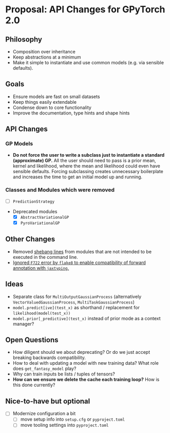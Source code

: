 # Proposal: API Changes for GPyTorch 2.0

## Philosophy
- Composition over inheritance
- Keep abstractions at a minimum
- Make it simple to instantiate and use common models (e.g. via sensible defaults).

## Goals
- Ensure models are fast on small datasets
- Keep things easily extendable
- Condense down to core functionality
- Improve the documentation, type hints and shape hints

## API Changes

### GP Models

- **Do not force the user to write a subclass just to instantiate a standard (approximate) GP.** All the user should need to pass is a prior mean, kernel and likelihood, where the mean and likelihood could even have sensible defaults. Forcing subclassing creates unnecessary boilerplate and increases the time to get an initial model up and running.

### Classes and Modules which were removed

- [ ] ``PredictionStrategy``
- Deprecated modules
    - [x] ``AbstractVariationalGP``
    - [x] ``PyroVariationalGP``

## Other Changes
- Removed [shebang lines](https://stackoverflow.com/questions/9783482/should-python-library-modules-start-with-usr-bin-env-python?rq=3) from modules that are not intended to be executed in the command line.
- [Ignored ``F722`` error by ``flake8`` to enable compatibility of forward annotation with ``jaxtyping``.](https://docs.kidger.site/jaxtyping/faq/#flake8-or-ruff-are-throwing-an-error)

## Ideas
- Separate class for ``MultiOutputGaussianProcess`` (alternatively ``VectorValuedGaussianProcess``, ``MultiTaskGaussianProcess``)
- ``model.predict[ive](test_x)`` as shorthand / replacement for ``likelihood(model(test_x))``
- ``model.prior[_predictive](test_x)`` instead of prior mode as a context manager?

## Open Questions
- How diligent should we about deprecating? Or do we just accept breaking backwards compatibility.
- How to deal with updating a model with new training data? What role does ``get_fantasy_model`` play?
- Why can train inputs be lists / tuples of tensors?
- **How can we ensure we delete the cache each training loop?** How is this done currently?

## Nice-to-have but optional
- [ ] Modernize configuration a bit
    - [ ] move setup info into ``setup.cfg`` or ``pyproject.toml``
    - [ ] move tooling settings into ``pyproject.toml``
